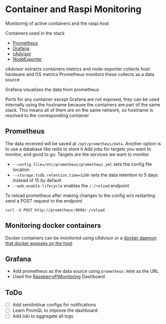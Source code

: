 # Container and Raspi Monitoring

Monitoring of active containers and the raspi host

Containers used in the stack

-   [Prometheus](https://prometheus.io/)
-   [Grafana](https://grafana.com/)
-   [cAdvisor](https://github.com/google/cadvisor)
-   [NodeExporter](https://github.com/prometheus/node_exporter)

cAdvisor extracts containers metrics and node-exporter collects host hardware and OS metrics
Prometheus monitors these collects as a data source

Grafana visualizes the data from prometheus

Ports for any container except Grafana are not exposed, they can be used internally using the hostname because the containers are part of the same stack. This means all of them are on the same network, so hostname is resolved to the corresponding container

## Prometheus

The data received will be saved at `/opt/prometheus/data`. Another option is to use a database like redis to store it
Add jobs for targets you want to monitor, and good to go. Targets are the services we want to monitor

-   `--config.file=/etc/prometheus/prometheus.yml` sets the config file location
-   `--storage.tsdb.retention.time=120h` sets the data retention to 5 days instead of 15 by default
-   `--web.enable-lifecycle` enables the `/-/reload` endpoint

To reload prometheus after making changes to the config w/o restarting send a POST request to the endpoint

```
curl -X POST http://prometheus:9090/-/reload
```

## Monitoring docker containers

Docker containers can be monitored using cAdvisor or a [docker daemon that docker exposes on the host](https://docs.docker.com/config/daemon/prometheus/)

## Grafana

-   Add prometheus as the data source using `prometheus:9090` as the URL
-   Used the [RaspberryPiMonitoring](./Dashboard/RaspberryPiMonitoring.json) Dashboard

## ToDo

-   [ ] Add sendinblue configs for notifications
-   [ ] Learn PromQL to improve the dashboard
-   [ ] Add loki to aggregate all logs
